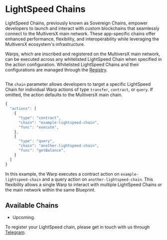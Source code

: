 # LightSpeed Chains

LightSpeed Chains, previously known as Sovereign Chains, empower developers to launch and interact with custom blockchains that seamlessly connect to the MultiversX main network. These app-specific chains offer enhanced performance, flexibility, and interoperability while leveraging the MultiversX ecosystem's infrastructure.

Warps, which are inscribed and registered on the MultiversX main network, can be executed across any whitelisted LightSpeed Chain when specified in the action configuration. Whitelisted LightSpeed Chains and their configurations are managed through the [Registry](./registry.md).

##

The `chain` parameter allows developers to target a specific LightSpeed Chain for individual Warp actions of type `transfer`, `contract`, or `query`. If omitted, the action defaults to the MultiversX main chain.

```js
{
  "actions": [
    {
      "type": "contract",
      "chain": "example-lightspeed-chain",
      "func": "execute",
    },
    {
      "type": "query",
      "chain": "another-lightspeed-chain",
      "func": "getBalance",
    }
  ]
}
```

In this example, the Warp executes a contract action on `example-lightspeed-chain` and a query action on `another-lightspeed-chain`. This flexibility allows a single Warp to interact with multiple LightSpeed Chains or the main network within the same Blueprint.

## Available Chains

- Upcoming.

To register your LightSpeed chain, please get in touch with us through [Telegram](https://telegram.usewarp.to).
